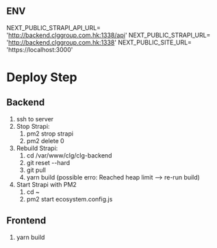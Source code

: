 ## ENV

NEXT_PUBLIC_STRAPI_API_URL= 'http://backend.clggroup.com.hk:1338/api'
NEXT_PUBLIC_STRAPI_URL= 'http://backend.clggroup.com.hk:1338'
NEXT_PUBLIC_SITE_URL= 'https://localhost:3000'

# Deploy Step

## Backend

1. ssh to server
2. Stop Strapi:
   1. pm2 strop strapi
   2. pm2 delete 0
3. Rebuild Strapi:
   1. cd /var/www/clg/clg-backend
   2. git reset --hard
   3. git pull
   4. yarn build (possible erro: Reached heap limit --> re-run build)
4. Start Strapi with PM2
   1. cd ~
   2. pm2 start ecosystem.config.js

## Frontend

1. yarn build
